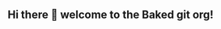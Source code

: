 ## Hi there 👋 welcome to the Baked git org!

<!--

**What's Baked all about?:**

🙋‍♀️ Here at Baked we're all about making cool stuff.
🌈 Reach out to the current pipeline manager for contribution guidelines.
👩‍💻 Hit up our documentaion page for more info. 
🍿 Cookies, brownies, anything baked in an oven has a special place in our hearts.
🧙 Remember, you can do mighty things with the power of [Markdown](https://docs.github.com/github/writing-on-github/getting-started-with-writing-and-formatting-on-github/basic-writing-and-formatting-syntax)
-->
